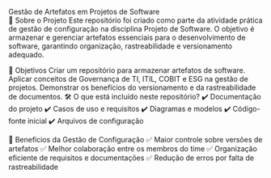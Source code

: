 Gestão de Artefatos em Projetos de Software<br>
📌 Sobre o Projeto
Este repositório foi criado como parte da atividade prática de gestão de configuração na disciplina Projeto de Software. O objetivo é armazenar e gerenciar artefatos essenciais para o desenvolvimento de software, garantindo organização, rastreabilidade e versionamento adequado.

🎯 Objetivos
Criar um repositório para armazenar artefatos de software.
Aplicar conceitos de Governança de TI, ITIL, COBIT e ESG na gestão de projetos.
Demonstrar os benefícios do versionamento e da rastreabilidade de documentos.
🛠 O que está incluído neste repositório?
✔ Documentação do projeto
✔ Casos de uso e requisitos
✔ Diagramas e modelos
✔ Código-fonte inicial
✔ Arquivos de configuração

🚀 Benefícios da Gestão de Configuração
✅ Maior controle sobre versões de artefatos
✅ Melhor colaboração entre os membros do time
✅ Organização eficiente de requisitos e documentações
✅ Redução de erros por falta de rastreabilidade
